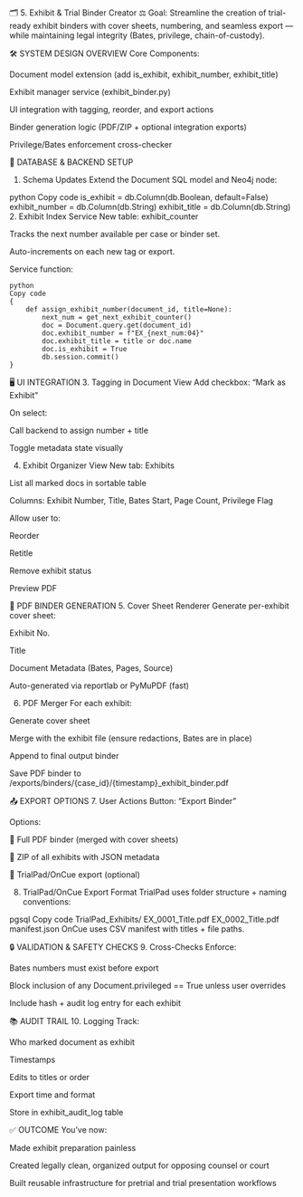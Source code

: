 🗂️ 5. Exhibit & Trial Binder Creator
⚖️ Goal:
Streamline the creation of trial-ready exhibit binders with cover sheets, numbering, and seamless export — while maintaining legal integrity (Bates, privilege, chain-of-custody).

🛠️ SYSTEM DESIGN OVERVIEW
Core Components:

Document model extension (add is_exhibit, exhibit_number, exhibit_title)

Exhibit manager service (exhibit_binder.py)

UI integration with tagging, reorder, and export actions

Binder generation logic (PDF/ZIP + optional integration exports)

Privilege/Bates enforcement cross-checker

🧱 DATABASE & BACKEND SETUP
1. Schema Updates
Extend the Document SQL model and Neo4j node:

python
Copy code
is_exhibit = db.Column(db.Boolean, default=False)
exhibit_number = db.Column(db.String)
exhibit_title = db.Column(db.String)
2. Exhibit Index Service
New table: exhibit_counter

Tracks the next number available per case or binder set.

Auto-increments on each new tag or export.

Service function:

```
python
Copy code
{
	def assign_exhibit_number(document_id, title=None):
		next_num = get_next_exhibit_counter()
		doc = Document.query.get(document_id)
		doc.exhibit_number = f"EX_{next_num:04}"
		doc.exhibit_title = title or doc.name
		doc.is_exhibit = True
		db.session.commit()
}
```
		
		
🖥️ UI INTEGRATION
3. Tagging in Document View
Add checkbox: “Mark as Exhibit”

On select:

Call backend to assign number + title

Toggle metadata state visually

4. Exhibit Organizer View
New tab: Exhibits

List all marked docs in sortable table

Columns: Exhibit Number, Title, Bates Start, Page Count, Privilege Flag

Allow user to:

Reorder

Retitle

Remove exhibit status

Preview PDF

📄 PDF BINDER GENERATION
5. Cover Sheet Renderer
Generate per-exhibit cover sheet:

Exhibit No.

Title

Document Metadata (Bates, Pages, Source)

Auto-generated via reportlab or PyMuPDF (fast)

6. PDF Merger
For each exhibit:

Generate cover sheet

Merge with the exhibit file (ensure redactions, Bates are in place)

Append to final output binder

Save PDF binder to /exports/binders/{case_id}/{timestamp}_exhibit_binder.pdf

📤 EXPORT OPTIONS
7. User Actions
Button: “Export Binder”

Options:

📎 Full PDF binder (merged with cover sheets)

📁 ZIP of all exhibits with JSON metadata

🔄 TrialPad/OnCue export (optional)

8. TrialPad/OnCue Export Format
TrialPad uses folder structure + naming conventions:

pgsql
Copy code
TrialPad_Exhibits/
  EX_0001_Title.pdf
  EX_0002_Title.pdf
manifest.json
OnCue uses CSV manifest with titles + file paths.

🔒 VALIDATION & SAFETY CHECKS
9. Cross-Checks
Enforce:

Bates numbers must exist before export

Block inclusion of any Document.privileged == True unless user overrides

Include hash + audit log entry for each exhibit

📚 AUDIT TRAIL
10. Logging
Track:

Who marked document as exhibit

Timestamps

Edits to titles or order

Export time and format

Store in exhibit_audit_log table

✅ OUTCOME
You’ve now:

Made exhibit preparation painless

Created legally clean, organized output for opposing counsel or court

Built reusable infrastructure for pretrial and trial presentation workflows
